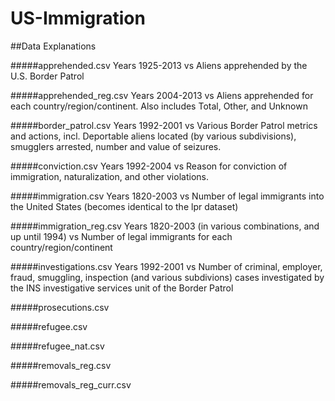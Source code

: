 # US-Immigration
##Data Explanations

#####apprehended.csv
Years 1925-2013 vs Aliens apprehended by the U.S. Border Patrol

#####apprehended_reg.csv
Years 2004-2013 vs Aliens apprehended for each country/region/continent. Also includes Total, Other, and Unknown

#####border_patrol.csv
Years 1992-2001 vs Various Border Patrol metrics and actions, incl. Deportable aliens located (by various subdivisions), smugglers arrested, number and value of seizures.

#####conviction.csv
Years 1992-2004 vs Reason for conviction of immigration, naturalization, and other violations. 

#####immigration.csv
Years 1820-2003 vs Number of legal immigrants into the United States (becomes identical to the lpr dataset)

#####immigration_reg.csv
Years 1820-2003 (in various combinations, and up until 1994) vs Number of legal immigrants for each country/region/continent

#####investigations.csv
Years 1992-2001 vs Number of criminal, employer, fraud, smuggling, inspection (and various subdivions) cases investigated by the INS investigative services unit of the Border Patrol

#####prosecutions.csv


#####refugee.csv

#####refugee_nat.csv

#####removals_reg.csv

#####removals\_reg\_curr.csv


